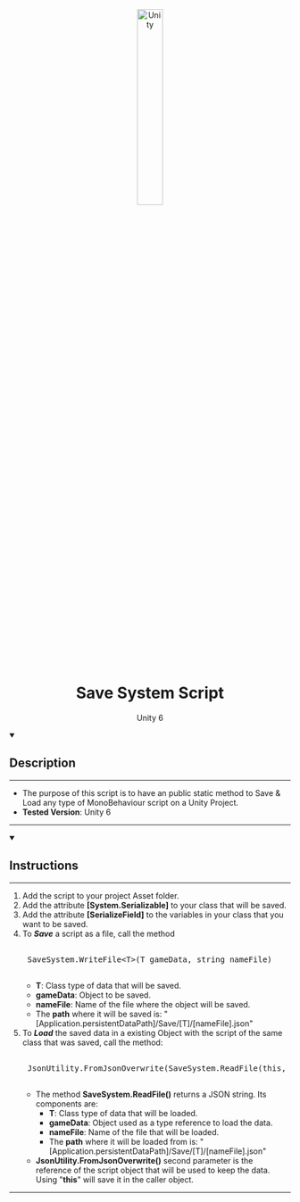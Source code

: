 <div align="center">
  <img src="https://logos-download.com/wp-content/uploads/2019/11/Unity_Web_Player_Logo.png" alt="Unity" style="width:30%">
</div>

  <h1 align="center">
    Save System Script
  </h1>
  <p align="center">
    Unity 6
  </p>
  
<details open>
  <summary><h2>Description</h2></summary>
  <hr>
    <ul>
      <li>The purpose of this script is to have an public static method to Save & Load any type of MonoBehaviour script on a Unity Project.</li>
      <li><b>Tested Version</b>: Unity 6</li>
    </ul>
</details>
<hr>
  
<details open>
  <summary><h2>Instructions</h2></summary>
  <hr>
    <ol>
      <li>Add the script to your project Asset folder.</li>
      <li>Add the attribute <b>[System.Serializable]</b> to your class that will be saved.</li>
      <li>Add the attribute <b>[SerializeField]</b> to the variables in your class that you want to be saved.</li>
      <li>To <b><i>Save</i></b> a script as a file, call the method 
        <pre>
          <br> SaveSystem.WriteFile&ltT&gt(T gameData, string nameFile)
        </pre>
        <ul>
          <li><b>T</b>: Class type of data that will be saved.</li>
          <li><b>gameData</b>: Object to be saved.</li>
          <li><b>nameFile</b>: Name of the file where the object will be saved.</li>
          <li>The <b>path</b> where it will be saved is: "[Application.persistentDataPath]/Save/[T]/[nameFile].json"</li>
        </ul>
      </li>
      <li> To <b><i>Load</i></b> the saved data in a existing Object with the script of the same class that was saved, call the method:
        <pre>
          <br> JsonUtility.FromJsonOverwrite(SaveSystem.ReadFile(this, "[FileName]"), this);
        </pre>
        <ul>
          <li>The method <b>SaveSystem.ReadFile()</b> returns a JSON string. Its components are:
            <ul>
              <li><b>T</b>: Class type of data that will be loaded.</li>
              <li><b>gameData</b>: Object used as a type reference to load the data.</li>
              <li><b>nameFile</b>: Name of the file that will be loaded.</li>
              <li>The <b>path</b> where it will be loaded from is: "[Application.persistentDataPath]/Save/[T]/[nameFile].json"</li>
            </ul>
          </li>
          <li><b>JsonUtility.FromJsonOverwrite()</b> second parameter is the reference of the script object that will be used to keep the data. Using "<b>this</b>" will save it in the caller object.</li>
        </ul>
      </li>
    </ol>
</details>
<hr>
